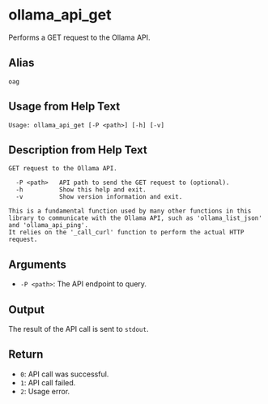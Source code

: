 # ollama_api_get

Performs a GET request to the Ollama API.

## Alias

`oag`

## Usage from Help Text
```
Usage: ollama_api_get [-P <path>] [-h] [-v]
```

## Description from Help Text
```
GET request to the Ollama API.

  -P <path>   API path to send the GET request to (optional).
  -h          Show this help and exit.
  -v          Show version information and exit.

This is a fundamental function used by many other functions in this library to communicate with the Ollama API, such as 'ollama_list_json' and 'ollama_api_ping'.
It relies on the '_call_curl' function to perform the actual HTTP request.
```

## Arguments

* `-P <path>`: The API endpoint to query.

## Output

The result of the API call is sent to `stdout`.

## Return

* `0`: API call was successful.
* `1`: API call failed.
* `2`: Usage error.
